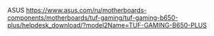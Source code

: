 ASUS
https://www.asus.com/ru/motherboards-components/motherboards/tuf-gaming/tuf-gaming-b650-plus/helpdesk_download/?model2Name=TUF-GAMING-B650-PLUS